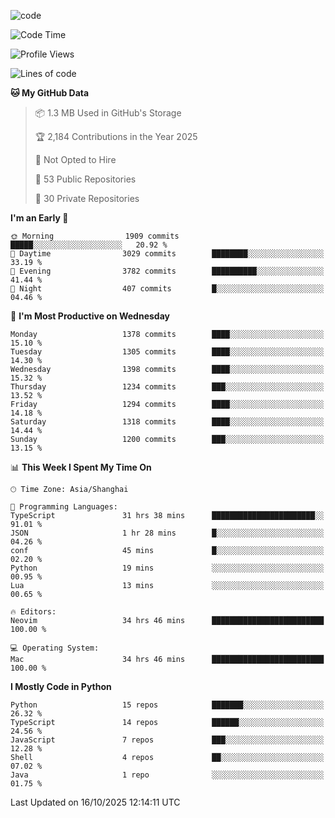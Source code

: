 
<!--
**liuyaanng/liuyaanng** is a ✨ _special_ ✨ repository because its `README.md` (this file) appears on your GitHub profile.

Here are some ideas to get you started:

- 🔭 I’m currently working on ...
- 🌱 I’m currently learning ...
- 👯 I’m looking to collaborate on ...
- 🤔 I’m looking for help with ...
- 💬 Ask me about ...
- 📫 How to reach me: ...
- 😄 Pronouns: ...
- ⚡ Fun fact: ...
-->


![code](https://cdn.jsdelivr.net/gh/liuyaanng/liuyaanng@1.0/code.gif) 

<!--START_SECTION:waka-->
![Code Time](http://img.shields.io/badge/Code%20Time-2%2C030%20hrs%2010%20mins-blue)

![Profile Views](http://img.shields.io/badge/Profile%20Views-0-blue)

![Lines of code](https://img.shields.io/badge/From%20Hello%20World%20I%27ve%20Written-28.9%20million%20lines%20of%20code-blue)

**🐱 My GitHub Data** 

> 📦 1.3 MB Used in GitHub's Storage 
 > 
> 🏆 2,184 Contributions in the Year 2025
 > 
> 🚫 Not Opted to Hire
 > 
> 📜 53 Public Repositories 
 > 
> 🔑 30 Private Repositories 
 > 
**I'm an Early 🐤** 

```text
🌞 Morning                1909 commits        █████░░░░░░░░░░░░░░░░░░░░   20.92 % 
🌆 Daytime                3029 commits        ████████░░░░░░░░░░░░░░░░░   33.19 % 
🌃 Evening                3782 commits        ██████████░░░░░░░░░░░░░░░   41.44 % 
🌙 Night                  407 commits         █░░░░░░░░░░░░░░░░░░░░░░░░   04.46 % 
```
📅 **I'm Most Productive on Wednesday** 

```text
Monday                   1378 commits        ████░░░░░░░░░░░░░░░░░░░░░   15.10 % 
Tuesday                  1305 commits        ████░░░░░░░░░░░░░░░░░░░░░   14.30 % 
Wednesday                1398 commits        ████░░░░░░░░░░░░░░░░░░░░░   15.32 % 
Thursday                 1234 commits        ███░░░░░░░░░░░░░░░░░░░░░░   13.52 % 
Friday                   1294 commits        ████░░░░░░░░░░░░░░░░░░░░░   14.18 % 
Saturday                 1318 commits        ████░░░░░░░░░░░░░░░░░░░░░   14.44 % 
Sunday                   1200 commits        ███░░░░░░░░░░░░░░░░░░░░░░   13.15 % 
```


📊 **This Week I Spent My Time On** 

```text
🕑︎ Time Zone: Asia/Shanghai

💬 Programming Languages: 
TypeScript               31 hrs 38 mins      ███████████████████████░░   91.01 % 
JSON                     1 hr 28 mins        █░░░░░░░░░░░░░░░░░░░░░░░░   04.26 % 
conf                     45 mins             █░░░░░░░░░░░░░░░░░░░░░░░░   02.20 % 
Python                   19 mins             ░░░░░░░░░░░░░░░░░░░░░░░░░   00.95 % 
Lua                      13 mins             ░░░░░░░░░░░░░░░░░░░░░░░░░   00.65 % 

🔥 Editors: 
Neovim                   34 hrs 46 mins      █████████████████████████   100.00 % 

💻 Operating System: 
Mac                      34 hrs 46 mins      █████████████████████████   100.00 % 
```

**I Mostly Code in Python** 

```text
Python                   15 repos            ███████░░░░░░░░░░░░░░░░░░   26.32 % 
TypeScript               14 repos            ██████░░░░░░░░░░░░░░░░░░░   24.56 % 
JavaScript               7 repos             ███░░░░░░░░░░░░░░░░░░░░░░   12.28 % 
Shell                    4 repos             ██░░░░░░░░░░░░░░░░░░░░░░░   07.02 % 
Java                     1 repo              ░░░░░░░░░░░░░░░░░░░░░░░░░   01.75 % 
```




 Last Updated on 16/10/2025 12:14:11 UTC
<!--END_SECTION:waka-->
